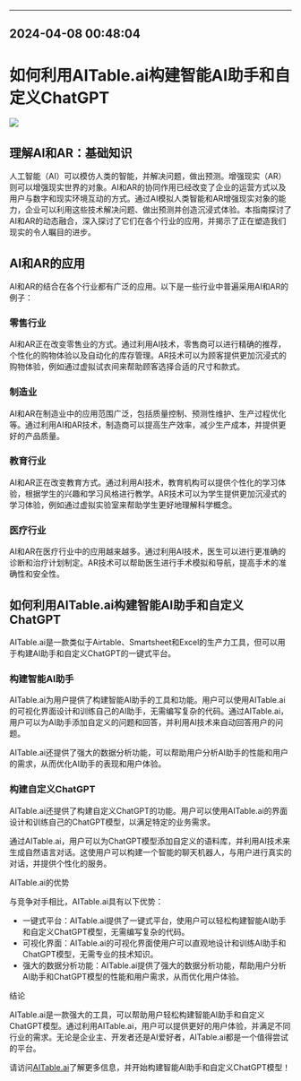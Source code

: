 

---------------------------------------------
2024-04-08 00:48:04
---------------------------------------------

# 如何利用AITable.ai构建智能AI助手和自定义ChatGPT

![](https://assets-global.website-files.com/637e5037f3ef83b76dcfc8f9/651494b45ff4e3a188fd49cf_Ultimate%20Guide%20to%20Artificial%20Intelligence%20(AI)%20and%20Augmented%20Reality%20(AR).png)

## 理解AI和AR：基础知识

人工智能（AI）可以模仿人类的智能，并解决问题，做出预测。增强现实（AR）则可以增强现实世界的对象。AI和AR的协同作用已经改变了企业的运营方式以及用户与数字和现实环境互动的方式。通过AI模拟人类智能和AR增强现实对象的能力，企业可以利用这些技术解决问题、做出预测并创造沉浸式体验。本指南探讨了AI和AR的动态融合，深入探讨了它们在各个行业的应用，并揭示了正在塑造我们现实的令人瞩目的进步。

## AI和AR的应用

AI和AR的结合在各个行业都有广泛的应用。以下是一些行业中普遍采用AI和AR的例子：

### 零售行业

AI和AR正在改变零售业的方式。通过利用AI技术，零售商可以进行精确的推荐，个性化的购物体验以及自动化的库存管理。AR技术可以为顾客提供更加沉浸式的购物体验，例如通过虚拟试衣间来帮助顾客选择合适的尺寸和款式。

### 制造业

AI和AR在制造业中的应用范围广泛，包括质量控制、预测性维护、生产过程优化等。通过利用AI和AR技术，制造商可以提高生产效率，减少生产成本，并提供更好的产品质量。

### 教育行业

AI和AR正在改变教育方式。通过利用AI技术，教育机构可以提供个性化的学习体验，根据学生的兴趣和学习风格进行教学。AR技术可以为学生提供更加沉浸式的学习体验，例如通过虚拟实验室来帮助学生更好地理解科学概念。

### 医疗行业

AI和AR在医疗行业中的应用越来越多。通过利用AI技术，医生可以进行更准确的诊断和治疗计划制定。AR技术可以帮助医生进行手术模拟和导航，提高手术的准确性和安全性。

## 如何利用AITable.ai构建智能AI助手和自定义ChatGPT

AITable.ai是一款类似于Airtable、Smartsheet和Excel的生产力工具，但可以用于构建AI助手和自定义ChatGPT的一键式平台。

### 构建智能AI助手

AITable.ai为用户提供了构建智能AI助手的工具和功能。用户可以使用AITable.ai的可视化界面设计和训练自己的AI助手，无需编写复杂的代码。通过AITable.ai，用户可以为AI助手添加自定义的问题和回答，并利用AI技术来自动回答用户的问题。

AITable.ai还提供了强大的数据分析功能，可以帮助用户分析AI助手的性能和用户的需求，从而优化AI助手的表现和用户体验。

### 构建自定义ChatGPT

AITable.ai还提供了构建自定义ChatGPT的功能。用户可以使用AITable.ai的界面设计和训练自己的ChatGPT模型，以满足特定的业务需求。

通过AITable.ai，用户可以为ChatGPT模型添加自定义的语料库，并利用AI技术来生成自然语言对话。这使用户可以构建一个智能的聊天机器人，与用户进行真实的对话，并提供个性化的服务。

AITable.ai的优势

与竞争对手相比，AITable.ai具有以下优势：

- 一键式平台：AITable.ai提供了一键式平台，使用户可以轻松构建智能AI助手和自定义ChatGPT模型，无需编写复杂的代码。
- 可视化界面：AITable.ai的可视化界面使用户可以直观地设计和训练AI助手和ChatGPT模型，无需专业的技术知识。
- 强大的数据分析功能：AITable.ai提供了强大的数据分析功能，帮助用户分析AI助手和ChatGPT模型的性能和用户需求，从而优化用户体验。

结论

AITable.ai是一款强大的工具，可以帮助用户轻松构建智能AI助手和自定义ChatGPT模型。通过利用AITable.ai，用户可以提供更好的用户体验，并满足不同行业的需求。无论是企业主、开发者还是AI爱好者，AITable.ai都是一个值得尝试的平台。

请访问[AITable.ai](https://www.aitable.ai)了解更多信息，并开始构建智能AI助手和自定义ChatGPT模型！